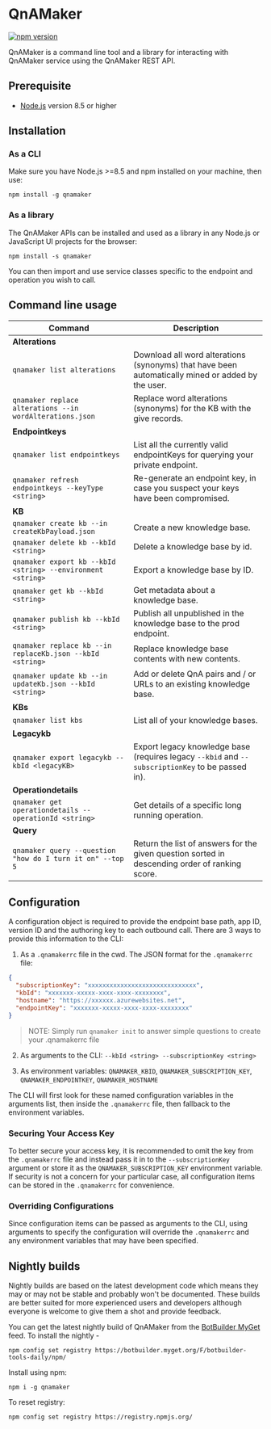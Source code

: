 # QnAMaker

[![npm version](https://badge.fury.io/js/qnamaker.svg)](https://badge.fury.io/js/qnamaker)

QnAMaker is a command line tool and a library for interacting with QnAMaker service using the QnAMaker REST API.

## Prerequisite

- [Node.js](https://nodejs.org/) version 8.5 or higher

## Installation

### As a CLI
Make sure you have Node.js >=8.5 and npm installed on your machine, then use:

`npm install -g qnamaker`

### As a library
The QnAMaker APIs can be installed and used as a library in any Node.js or JavaScript UI projects for the browser:

`npm install -s qnamaker`

You can then import and use service classes specific to the endpoint and operation you wish to call.

## Command line usage

| Command                                                  | Description                                                                                         |
|----------------------------------------------------------|-----------------------------------------------------------------------------------------------------|
| **Alterations**                                          |                                                                                                     |
| `qnamaker list alterations`                              | Download all word alterations (synonyms) that have been automatically mined or added by the user.   |
| `qnamaker replace alterations --in wordAlterations.json` | Replace word alterations (synonyms) for the KB with the give records.                               |
| **Endpointkeys**                                         |                                                                                                     |
| `qnamaker list endpointkeys`                             | List all the currently valid endpointKeys for querying your private endpoint.                       |
| `qnamaker refresh endpointkeys --keyType <string>`       | Re-generate an endpoint key, in case you suspect your keys have been compromised.                   |
| **KB**                                                   |                                                                                                     |
| `qnamaker create kb --in createKbPayload.json`           | Create a new knowledge base.                                                                        |
| `qnamaker delete kb --kbId <string>`                     | Delete a knowledge base by id.                                                                      |
| `qnamaker export kb --kbId <string> --environment <string>`       | Export a knowledge base by ID.                                                             |
| `qnamaker get kb --kbId <string>`                        | Get metadata about a knowledge base.                                                                |
| `qnamaker publish kb --kbId <string>`                    | Publish all unpublished in the knowledge base to the prod endpoint.                                 |
| `qnamaker replace kb --in replaceKb.json --kbId <string>`| Replace knowledge base contents with new contents.                                                  |
| `qnamaker update kb --in updateKb.json --kbId <string>`  | Add or delete QnA pairs and / or URLs to an existing knowledge base.                                |
| **KBs**                                                  |                                                                                                     |
| `qnamaker list kbs`                                      | List all of your knowledge bases.                                                                   |
| **Legacykb**                                             |                                                                                                     |
| `qnamaker export legacykb --kbId <legacyKB>`             | Export legacy knowledge base (requires legacy `--kbid` and `--subscriptionKey` to be passed in).    |
| **Operationdetails**                                     |                                                                                                     |
| `qnamaker get operationdetails --operationId <string>`   | Get details of a specific long running operation.                                                   |
| **Query**                                                |                                                                                                     |
| `qnamaker query --question "how do I turn it on" --top 5`| Return the list of answers for the given question sorted in descending order of ranking score.      |


## Configuration
A configuration object is required to provide the endpoint base path, app ID, version ID and the 
authoring key to each outbound call. There are 3 ways to provide this information to the CLI:

1. As a `.qnamakerrc` file in the cwd. 
The JSON format for the `.qnamakerrc` file:
```json
{
  "subscriptionKey": "xxxxxxxxxxxxxxxxxxxxxxxxxxxxxx",
  "kbId": "xxxxxxx-xxxxx-xxxx-xxxx-xxxxxxxx",
  "hostname": "https://xxxxxx.azurewebsites.net",
  "endpointKey": "xxxxxxx-xxxxx-xxxx-xxxx-xxxxxxxx"
}
```

> NOTE: Simply run `qnamaker init` to answer simple questions to create your .qnamakerrc file

2. As arguments to the CLI: `--kbId <string> --subscriptionKey <string>`

3. As environment variables: `QNAMAKER_KBID`, `QNAMAKER_SUBSCRIPTION_KEY`, `QNAMAKER_ENDPOINTKEY`, `QNAMAKER_HOSTNAME`

The CLI will first look for these named configuration variables in the arguments list, then inside the `.qnamakerrc` file, then fallback to the environment variables. 

### Securing Your Access Key
To better secure your access key, it is recommended to omit the key from the `.qnamakerrc` 
file and instead pass it in to the `--subscriptionKey` argument or store it as the `QNAMAKER_SUBSCRIPTION_KEY` 
environment variable. If security is not a concern for your particular case, all configuration items 
can be stored in the `.qnamakerrc` for convenience.

### Overriding Configurations
Since configuration items can be passed as arguments to the CLI, using arguments to specify 
the configuration will override the `.qnamakerrc` and any environment variables that may have been specified.

## Nightly builds

Nightly builds are based on the latest development code which means they may or may not be stable and probably won't be documented. These builds are better suited for more experienced users and developers although everyone is welcome to give them a shot and provide feedback.

You can get the latest nightly build of QnAMaker from the [BotBuilder MyGet](https://botbuilder.myget.org/gallery) feed. To install the nightly - 

```shell
npm config set registry https://botbuilder.myget.org/F/botbuilder-tools-daily/npm/
```

Install using npm:
```shell
npm i -g qnamaker
```

To reset registry:
```shell
npm config set registry https://registry.npmjs.org/
```